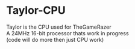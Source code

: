 # Taylor-CPU
Taylor is the CPU used for TheGameRazer\
A 24MHz 16-bit processor thats work in progress\
(code will do more then just CPU work)

